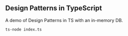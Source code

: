 ## Design Patterns in TypeScript
 
A demo of Design Patterns in TS with an in-memory DB.


```
ts-node index.ts
```